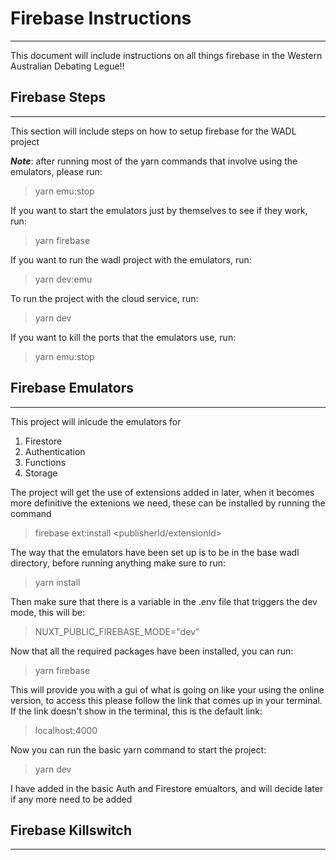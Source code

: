 # Firebase Instructions

---


This document will include instructions on all things firebase in the Western Australian Debating Legue!!

## Firebase Steps

---

This section will include steps on how to setup firebase for the WADL project 

<em>**Note**</em>: after running most of the yarn commands that involve using the emulators, please run:
> yarn emu:stop



If you want to start the emulators just by themselves to see if they work, run:
> yarn firebase

If you want to run the wadl project with the emulators, run:
> yarn dev:emu

To run the project with the cloud service, run:
> yarn dev

If you want to kill the ports that the emulators use, run:
> yarn emu:stop

## Firebase Emulators 

---
This project will inlcude the emulators for

1. Firestore 
2. Authentication 
3. Functions
4. Storage

The project will get the use of extensions added in later, when it becomes more 
definitive the extenions we need, these can be installed by running the command 
> firebase ext:install <publisherId/extensionId>

The way that the emulators have been set up is to be in the base wadl directory, before running anything make sure to run:
> yarn install 

Then make sure that there is a variable in the .env file that triggers the dev mode, this will be:
> NUXT_PUBLIC_FIREBASE_MODE="dev"

Now that all the required packages have been installed, you can run: 
> yarn firebase

This will provide you with a gui of what is going on like your using the online version, to access this please follow the link that comes up in your terminal. If the link doesn't show in the terminal, this is the default link:
> localhost:4000

Now you can run the basic yarn command to start the project:
> yarn dev

I have added in the basic Auth and Firestore emualtors, and will decide later if any more need to be added

## Firebase Killswitch

---
